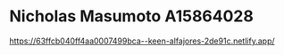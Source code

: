 # Nicholas Masumoto A15864028

https://63ffcb040ff4aa0007499bca--keen-alfajores-2de91c.netlify.app/

